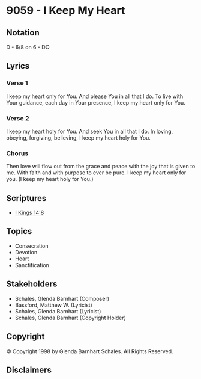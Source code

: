 # 9059 - I Keep My Heart

## Notation

D - 6/8 on 6 - DO

## Lyrics

### Verse 1

I keep my heart only for You. And please You in all that I do. To live with Your guidance, each day in Your presence, I keep my heart only for You.

### Verse 2

I keep my heart holy for You. And seek You in all that I do. In loving, obeying, forgiving, believing, I keep my heart holy for You.

### Chorus

Then love will flow out from the grace and peace with the joy that is given to me. With faith and with purpose to ever be pure. I keep my heart only for you. (I keep my heart holy for You.)


## Scriptures

- [I Kings 14:8](https://www.biblegateway.com/passage/?search=I%20Kings%2014%3A8)

## Topics

- Consecration
- Devotion
- Heart
- Sanctification

## Stakeholders

- Schales, Glenda Barnhart (Composer)
- Bassford, Matthew W. (Lyricist)
- Schales, Glenda Barnhart (Lyricist)
- Schales, Glenda Barnhart (Copyright Holder)

## Copyright

© Copyright 1998 by Glenda Barnhart Schales. All Rights Reserved.


## Disclaimers


